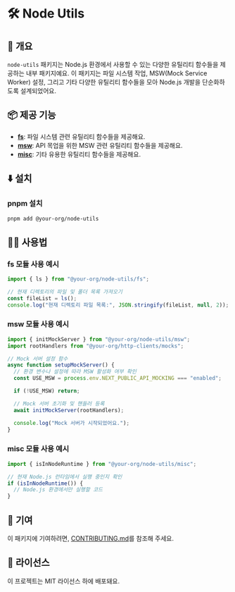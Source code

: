 # 🛠️ Node Utils

## 📖 개요

`node-utils` 패키지는 Node.js 환경에서 사용할 수 있는 다양한 유틸리티 함수들을 제공하는 내부 패키지예요. 이 패키지는 파일 시스템 작업, MSW(Mock Service Worker) 설정, 그리고 기타 다양한 유틸리티 함수들을 모아 Node.js 개발을 단순화하도록 설계되었어요.

## 📦 제공 기능

- **[fs](./src/fs)**: 파일 시스템 관련 유틸리티 함수들을 제공해요.
- **[msw](./src/msw)**: API 목업을 위한 MSW 관련 유틸리티 함수들을 제공해요.
- **[misc](./src/misc)**: 기타 유용한 유틸리티 함수들을 제공해요.

## ⬇️ 설치

### pnpm 설치

```bash
pnpm add @your-org/node-utils
```

## 🧑‍💻 사용법

### fs 모듈 사용 예시

```typescript
import { ls } from "@your-org/node-utils/fs";

// 현재 디렉토리의 파일 및 폴더 목록 가져오기
const fileList = ls();
console.log("현재 디렉토리 파일 목록:", JSON.stringify(fileList, null, 2));
```

### msw 모듈 사용 예시

```typescript
import { initMockServer } from "@your-org/node-utils/msw";
import rootHandlers from "@your-org/http-clients/mocks";

// Mock 서버 설정 함수
async function setupMockServer() {
  // 환경 변수나 설정에 따라 MSW 활성화 여부 확인
  const USE_MSW = process.env.NEXT_PUBLIC_API_MOCKING === "enabled";

  if (!USE_MSW) return;

  // Mock 서버 초기화 및 핸들러 등록
  await initMockServer(rootHandlers);

  console.log("Mock 서버가 시작되었어요.");
}
```

### misc 모듈 사용 예시

```typescript
import { isInNodeRuntime } from "@your-org/node-utils/misc";

// 현재 Node.js 런타임에서 실행 중인지 확인
if (isInNodeRuntime()) {
  // Node.js 환경에서만 실행할 코드
}
```

## 🤝 기여

이 패키지에 기여하려면, [CONTRIBUTING.md](../../CONTRIBUTING.md)를 참조해 주세요.

## 📜 라이선스

이 프로젝트는 MIT 라이선스 하에 배포돼요.
